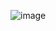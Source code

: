 ![image](https://user-images.githubusercontent.com/41878952/189513246-751ef4f6-429a-4d72-a294-baa802a01d51.png)
